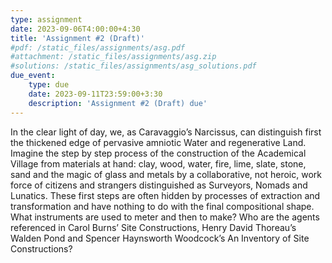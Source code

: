 ```yaml
---
type: assignment
date: 2023-09-06T4:00:00+4:30
title: 'Assignment #2 (Draft)'
#pdf: /static_files/assignments/asg.pdf
#attachment: /static_files/assignments/asg.zip
#solutions: /static_files/assignments/asg_solutions.pdf
due_event: 
    type: due
    date: 2023-09-11T23:59:00+3:30
    description: 'Assignment #2 (Draft) due'
---
```

In the clear light of day, we, as Caravaggio’s Narcissus, can distinguish first the thickened edge of pervasive amniotic Water and regenerative Land. Imagine the step by step process of the construction of the Academical Village from materials at hand: clay, wood, water, fire, lime, slate, stone, sand and the magic of glass and metals by a collaborative, not heroic, work force of citizens and strangers distinguished as Surveyors, Nomads and Lunatics. These first steps are often hidden by processes of extraction and transformation and have nothing to do with the final compositional shape. What instruments are used to meter and then to make? Who are the agents referenced in Carol Burns’ Site Constructions, Henry David Thoreau’s Walden Pond and Spencer Haynsworth Woodcock’s An Inventory of Site Constructions?